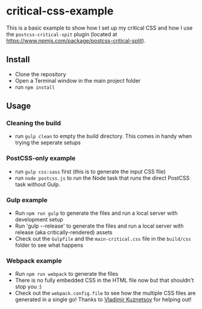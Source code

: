 # critical-css-example
This is a basic example to show how I set up my critical CSS and how I use the `postcss-critical-spit` plugin (located at https://www.npmjs.com/package/postcss-critical-split).

## Install
* Clone the repository
* Open a Terminal window in the main project folder
* run `npm install`

## Usage

### Cleaning the build
* run `gulp clean` to empty the build directory. This comes in handy when trying the seperate setups

### PostCSS-only example
* run `gulp css:sass` first (this is to generate the input CSS file)
* run `node postcss.js` to run the Node task that runs the direct PostCSS task without Gulp.

### Gulp example
* Run `npm run gulp` to generate the files and run a local server with development setup
* Run 'gulp --release' to generate the files and run a local server with release (aka critically-rendered) assets
* Check out the `Gulpfile` and the `main-critical.css` file in the `build/css` folder to see what happens

### Webpack example
* Run `npm run webpack` to generate the files
* There is no fully embedded CSS in the HTML file now but that shouldn't stop you :)
* Check out the `webpack.config.file` to see how the multiple CSS files are generated in a single go! Thanks to [Vladimir Kuznetsov](https://github.com/mistakster) for helping out!


